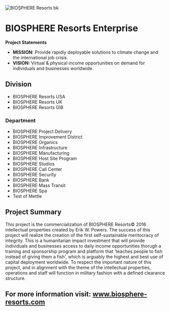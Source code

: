 ![BIOSPHERE Resorts bk](https://user-images.githubusercontent.com/51065039/209725979-d2d4cf7a-2521-47ce-af1a-d490fa475c6c.jpg)

# BIOSPHERE Resorts Enterprise
**Project Statements**

- **MISSION:** Provide rapidly deployable solutions to climate change and the international job crisis.
- **VISION:** Virtual & physical income opportunities on demand for individuals and businesses worldwide.

## Division
+ BIOSPHERE Resorts USA
+ BIOSPHERE Resorts UK
+ BIOSPHERE Resorts GIB

### Department
+ BIOSPHERE Project Delivery
+ BIOSPHERE Improvement District
+ BIOSPHERE Organics
+ BIOSPHERE Infrastructure
+ BIOSPHERE Manufacturing
+ BIOSPHERE Host Site Program
+ BIOSPHERE Studios
+ BIOSPHERE Call Center
+ BIOSPHERE Security
+ BIOSPHERE Bank
+ BIOSPHERE Mass Transit
+ BIOSPHERE Spa
+ Test of Mettle

## **Project Summary**
This project is the commercialization of BIOSPHERE Resorts© 2016 intellectual properties created by Erik W. Powers.  The success of this project will realize the creation of the first self-sustainable meritocracy of integrity.  This is a humanitarian impact investment that will provide individuals and businesses access to daily income opportunities thorugh a training and sponsorship program and platform that 'teaches people to fish instead of giving them a fish', which is arguably the highest and best use of capital deployment worldwide.  To respect the important nature of this project, and in alignment with the theme of the intellectual properties, operations and staff will function in military fashion with a defined clearance structure.

## For more information visit: www.biosphere-resorts.com
